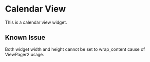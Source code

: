 # Calendar View
This is a calendar view widget.

## Known Issue
Both widget width and height cannot be set to wrap_content cause of ViewPager2 usage.
